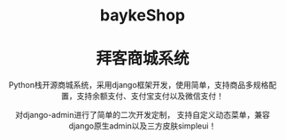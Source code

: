 <div align="center">
 <h1 size="70">baykeShop</h1>
 <h1 size="100">拜客商城系统</h1>

<p> Python栈开源商城系统，采用django框架开发，使用简单，支持商品多规格配置，支持余额支付、支付宝支付以及微信支付！</p> 

<p> 对django-admin进行了简单的二次开发定制， 支持自定义动态菜单，兼容django原生admin以及三方皮肤simpleui！</p> 

</div>
